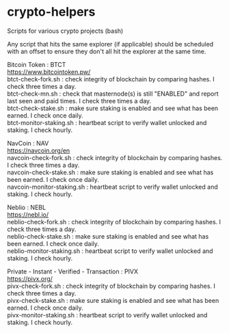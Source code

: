 # crypto-helpers
Scripts for various crypto projects (bash)

Any script that hits the same explorer (if applicable) should be scheduled with an offset to ensure they don't all hit the explorer at the same time.

Bitcoin Token : BTCT<br>
https://www.bitcointoken.pw/<br>
btct-check-fork.sh : check integrity of blockchain by comparing hashes. I check three times a day.<br>
btct-check-mn.sh : check that masternode(s) is still "ENABLED" and report last seen and paid times.  I check three times a day.<br>
btct-check-stake.sh : make sure staking is enabled and see what has been earned.  I check once daily.<br>
btct-monitor-staking.sh : heartbeat script to verify wallet unlocked and staking. I check hourly.</br>

NavCoin : NAV<br>
https://navcoin.org/en<br>
navcoin-check-fork.sh : check integrity of blockchain by comparing hashes. I check three times a day.<br>
navcoin-check-stake.sh : make sure staking is enabled and see what has been earned. I check once daily.<br>
navcoin-monitor-staking.sh : heartbeat script to verify wallet unlocked and staking. I check hourly.</br>

Neblio : NEBL<br>
https://nebl.io/<br>
neblio-check-fork.sh : check integrity of blockchain by comparing hashes. I check three times a day.<br>
neblio-check-stake.sh : make sure staking is enabled and see what has been earned. I check once daily.<br>
neblio-monitor-staking.sh : heartbeat script to verify wallet unlocked and staking. I check hourly.</br>

Private - Instant - Verified - Transaction : PIVX<br>
https://pivx.org/<br>
pivx-check-fork.sh : check integrity of blockchain by comparing hashes. I check three times a day.<br>
pivx-check-stake.sh : make sure staking is enabled and see what has been earned.  I check once daily.<br>
pivx-monitor-staking.sh : heartbeat script to verify wallet unlocked and staking. I check hourly.</br>
